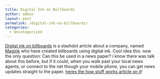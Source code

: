 ```yaml
---
title: Digital Ink on Billboards
author: admin
layout: post
permalink: /digital-ink-on-billboards/
categories:
  - Uncategorized
---
```

[Digital ink on billboards][1] is a slashdot article about a company, named [Magink][2] who have created billboards using digital ink. Cool idea this. now the only question: Can this be used in a news paper? i know there was talk about this before, but if it could, when you walk past your local news agents, or connect to the net though your mobile phone, you can get news updates straight to the paper. [heres the how stuff works article on it][3]!

 [1]: http://science.slashdot.org/science/03/09/17/0156239.shtml?tid=126&tid=152&tid=185&tid=187
 [2]: http://www.magink.com/
 [3]: http://electronics.howstuffworks.com/e-ink.htm